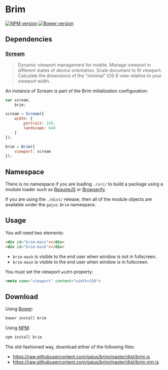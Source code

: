 # Brim

<!--[![Build Status](https://travis-ci.org/gajus/brim.png?branch=master)](https://travis-ci.org/gajus/brim)-->

[![NPM version](https://badge.fury.io/js/brim.svg)](http://badge.fury.io/js/brim)
[![Bower version](https://badge.fury.io/bo/brim.svg)](http://badge.fury.io/bo/brim)

## Dependencies

### [Scream](https://github.com/gajus/scream)

> Dynamic viewport management for mobile. Manage viewport in different states of device orientation. Scale document to fit viewport. Calculate the dimensions of the "minimal" iOS 8 view relative to your viewport width.

An instance of Scream is part of the Brim initialization configuration:

```js
var scream,
    brim;

scream = Scream({
    width: {
        portrait: 320,
        landscape: 640
    }
});

brim = Brim({
    viewport: scream
});
```

## Namespace

There is no namespace if you are loading `./src/` to build a package using a module loader such as [RequireJS](http://requirejs.org/) or [Browserify](http://browserify.org/).

If you are using the `./dist/` release, then all of the module objects are available under the `gajus.Brim` namespace.

## Usage

You will need two elements:

```html
<div id="brim-main"></div>
<div id="brim-mask"></div>
```

* `brim-mask` is visible to the end user when window is not in fullscreen.
* `brim-main` is visible to the end user when window is in fullscreen.

You must set the viewport `width` property:

```html
<meta name="viewport" content="width=320">
```

## Download

Using [Bower](http://bower.io/):

```sh
bower install brim
```

Using [NPM](https://www.npmjs.org/):

```sh
npm install brim
```

The old-fashioned way, download either of the following files:

* https://raw.githubusercontent.com/gajus/brim/master/dist/brim.js
* https://raw.githubusercontent.com/gajus/brim/master/dist/brim.min.js